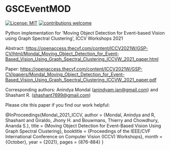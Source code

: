 # GSCEventMOD
[![License: MIT](https://img.shields.io/badge/License-MIT-yellow.svg)](https://opensource.org/licenses/MIT)
[![contributions welcome](https://img.shields.io/badge/contributions-welcome-brightgreen.svg?style=flat)](https://github.com/dwyl/esta/issues)



Python implementation for 'Moving Object Detection for Event-based Vision using Graph Spectral Clustering', ICCV Workshops 2021

Abstract: https://openaccess.thecvf.com/content/ICCV2021W/GSP-CV/html/Mondal_Moving_Object_Detection_for_Event-Based_Vision_Using_Graph_Spectral_Clustering_ICCVW_2021_paper.html

Paper: https://openaccess.thecvf.com/content/ICCV2021W/GSP-CV/papers/Mondal_Moving_Object_Detection_for_Event-Based_Vision_Using_Graph_Spectral_Clustering_ICCVW_2021_paper.pdf

Corresponding authors: Anindya Mondal (anindyam.jan@gmail.com) and Shashant R. (shashant7699@gmail.com) 

Please cite this paper if you find our work helpful:

@InProceedings{Mondal_2021_ICCV,
    author    = {Mondal, Anindya and R, Shashant and Giraldo, Jhony H. and Bouwmans, Thierry and Chowdhury, Ananda S.},
    title     = {Moving Object Detection for Event-Based Vision Using Graph Spectral Clustering},
    booktitle = {Proceedings of the IEEE/CVF International Conference on Computer Vision (ICCV) Workshops},
    month     = {October},
    year      = {2021},
    pages     = {876-884}
}
